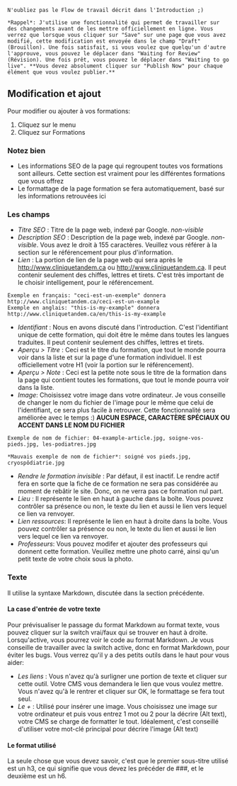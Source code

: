 ```hint|directive
N'oubliez pas le Flow de travail décrit dans l'Introduction ;)

*Rappel*: J'utilise une fonctionnalité qui permet de travailler sur des changements avant de les mettre officiellement en ligne. Vous verrez que lorsque vous cliquer sur "Save" sur une page que vous avez modifié, cette modification est envoyée dans le champ "Draft" (Brouillon). Une fois satisfait, si vous voulez que quelqu'un d'autre l'approuve, vous pouvez le déplacer dans "Waiting for Review" (Révision). Une fois prêt, vous pouvez le déplacer dans "Waiting to go live". **Vous devez absolument cliquer sur "Publish Now" pour chaque élément que vous voulez publier.**
```

## Modification et ajout

Pour modifier ou ajouter à vos formations:

1. Cliquez sur le menu
2. Cliquez sur Formations

### Notez bien

- Les informations SEO de la page qui regroupent toutes vos formations sont ailleurs. Cette section est vraiment pour les différentes formations que vous offrez
- Le formattage de la page formation se fera automatiquement, basé sur les informations retrouvées ici

### Les champs

- *Titre SEO* : Titre de la page web, indexé par Google. *non-visible*
- *Description SEO* : Description de la page web, indexé par Google. *non-visible*. Vous avez le droit à 155 caractères. Veuillez vous référer à la section sur le référencement pour plus d'information.
- *Lien* : La portion de lien de la page web qui sera après le http://www.cliniquetandem.ca ou http://www.cliniquetandem.ca. Il peut contenir seulement des chiffes, lettres et tirets. C'est très important de le choisir intelligement, pour le référencement. 

```hint|directive
Exemple en français: "ceci-est-un-exemple" donnera http://www.cliniquetandem.ca/ceci-est-un-example
Exemple en anglais: "this-is-my-example" donnera http://www.cliniquetandem.ca/en/this-is-my-example
```

- *Identifiant* : Nous en avons discuté dans l'introduction. C'est l'identifiant unique de cette formation, qui doit être le même dans toutes les langues traduites. Il peut contenir seulement des chiffes, lettres et tirets.
- *Aperçu > Titre* : Ceci est le titre du formation, que tout le monde pourra voir dans la liste et sur la page d'une formation individuel. Il est officiellement votre H1 (voir la portion sur le référencement).
- *Aperçu > Note* : Ceci est la petite note sous le titre de la formation dans la page qui contient toutes les formations, que tout le monde pourra voir dans la liste.
- *Image*: Choisissez votre image dans votre ordinateur. Je vous conseille de changer le nom du fichier de l'image pour le même que celui de l'identifiant, ce sera plus facile à retrouver. Cette fonctionnalité sera améliorée avec le temps :) **AUCUN ESPACE, CARACTÈRE SPÉCIAUX OU ACCENT DANS LE NOM DU FICHIER**

```hint|directive
Exemple de nom de fichier: 04-example-article.jpg, soigne-vos-pieds.jpg, les-podiatres.jpg
```

```hint|warning
*Mauvais exemple de nom de fichier*: soigné vos pieds.jpg, cryospôdiatrie.jpg
```

- *Rendre le formation invisible* : Par défaut, il est inactif. Le rendre actif fera en sorte que la fiche de ce formation ne sera pas considérée au moment de rebâtir le site. Donc, on ne verra pas ce formation nul part.
- *Lieu* : Il représente le lien en haut à gauche dans la boîte. Vous pouvez contrôler sa présence ou non, le texte du lien et aussi le lien vers lequel ce lien va renvoyer.
- *Lien ressources*: Il représente le lien en haut à droite dans la boîte. Vous pouvez contrôler sa présence ou non, le texte du lien et aussi le lien vers lequel ce lien va renvoyer.
- *Professeurs*: Vous pouvez modifer et ajouter des professeurs qui donnent cette formation. Veuillez mettre une photo carré, ainsi qu'un petit texte de votre choix sous la photo.

### Texte

Il utilise la syntaxe Markdown, discutée dans la section précédente.

#### La case d'entrée de votre texte

Pour prévisualiser le passage du format Markdown au format texte, vous pouvez cliquer sur la switch vrai/faux qui se trouver en haut à droite. Lorsqu'active, vous pourrez voir le code au format Markdown. Je vous conseille de travailler avec la switch active, donc en format Markdown, pour éviter les bugs. Vous verrez qu'il y a des petits outils dans le haut pour vous aider:

- *Les liens* : Vous n'avez qu'à surligner une portion de texte et cliquer sur cette outil. Votre CMS vous demandera le lien que vous voulez mettre. Vous n'avez qu'à le rentrer et cliquer sur OK, le formattage se fera tout seul.
- *Le +* : Utilisé pour insérer une image. Vous choisissez une image sur votre ordinateur et puis vous entrez 1 mot ou 2 pour la décrire (Alt text), votre CMS se charge de formatter le tout. Idéalement, c'est conseillé d'utiliser votre mot-clé principal pour décrire l'image (Alt text)

#### Le format utilisé

La seule chose que vous devez savoir, c'est que le premier sous-titre utilisé est un h3, ce qui signifie que vous devez les précéder de \#\#\#, et le deuxième est un h6.
